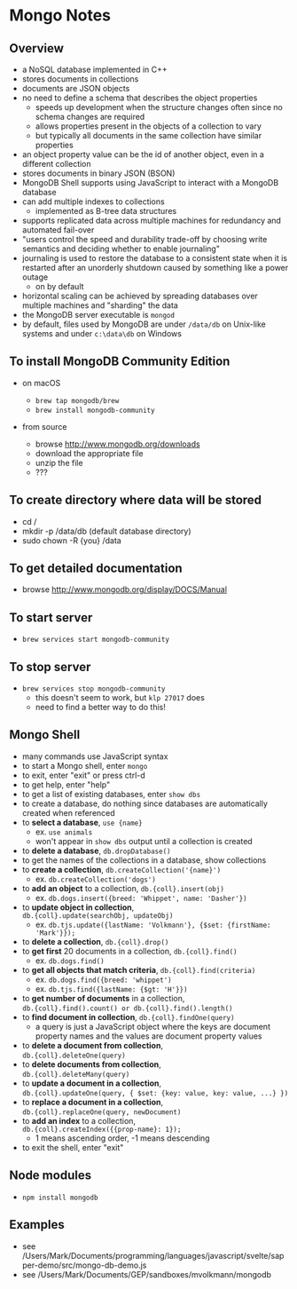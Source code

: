 # Mongo Notes

## Overview

- a NoSQL database implemented in C++
- stores documents in collections
- documents are JSON objects
- no need to define a schema that describes the object properties
  - speeds up development when the structure changes often
    since no schema changes are required
  - allows properties present in the objects of a collection to vary
  - but typically all documents in the same collection
    have similar properties
- an object property value can be the id of another object,
  even in a different collection
- stores documents in binary JSON (BSON)
- MongoDB Shell supports using JavaScript
  to interact with a MongoDB database
- can add multiple indexes to collections
  - implemented as B-tree data structures
- supports replicated data across multiple machines
  for redundancy and automated fail-over
- "users control the speed and durability trade-off
  by choosing write semantics and
  deciding whether to enable journaling"
- journaling is used to restore the database to a consistent state
  when it is restarted after an unorderly shutdown
  caused by something like a power outage
  - on by default
- horizontal scaling can be achieved by spreading databases
  over multiple machines and "sharding" the data
- the MongoDB server executable is `mongod`
- by default, files used by MongoDB
  are under `/data/db` on Unix-like systems
  and under `c:\data\db` on Windows

## To install MongoDB Community Edition

- on macOS
  - `brew tap mongodb/brew`
  - `brew install mongodb-community`

- from source
  - browse <http://www.mongodb.org/downloads>
  - download the appropriate file
  - unzip the file
  - ???

## To create directory where data will be stored

- cd /
- mkdir -p /data/db (default database directory)
- sudo chown -R {you} /data

## To get detailed documentation

- browse <http://www.mongodb.org/display/DOCS/Manual>

## To start server

- `brew services start mongodb-community`

## To stop server

- `brew services stop mongodb-community`
  - this doesn't seem to work, but `klp 27017` does
  - need to find a better way to do this!

## Mongo Shell

- many commands use JavaScript syntax
- to start a Mongo shell, enter `mongo`
- to exit, enter "exit" or press ctrl-d
- to get help, enter "help"
- to get a list of existing databases, enter `show dbs`
- to create a database, do nothing since databases
  are automatically created when referenced
- to **select a database**, `use {name}`
  - ex. `use animals`
  - won't appear in `show dbs` output until a collection is created
- to **delete a database**, `db.dropDatabase()`
- to get the names of the collections in a database, show collections
- to **create a collection**, `db.createCollection('{name}')`
  - ex. `db.createCollection('dogs')`
- to **add an object** to a collection,
  `db.{coll}.insert(obj)`
  - ex. `db.dogs.insert({breed: 'Whippet', name: 'Dasher'})`
- to **update object in collection**,  
  `db.{coll}.update(searchObj, updateObj)`
  - ex. `db.tjs.update({lastName: 'Volkmann'},
      {$set: {firstName: 'Mark'}});`
- to **delete a collection**, `db.{coll}.drop()`
- to **get first** 20 documents in a collection,
  `db.{coll}.find()`
  - ex. `db.dogs.find()`
- to **get all objects that match criteria**,
  `db.{coll}.find(criteria)`
  - ex. `db.dogs.find({breed: 'whippet')`
  - ex. `db.tjs.find({lastName: {$gt: 'H'}})`
- to **get number of documents** in a collection,  
  `db.{coll}.find().count() or db.{coll}.find().length()`
- to **find document in collection**,
  `db.{coll}.findOne(query)`
  - a query is just a JavaScript object where
    the keys are document property names and
    the values are document property values
- to **delete a document from collection**,  
  `db.{coll}.deleteOne(query)`
- to **delete documents from collection**,  
  `db.{coll}.deleteMany(query)`
- to **update a document in a collection**,  
  `db.{coll}.updateOne(query, { $set: {key: value, key: value, ...} })`
- to **replace a document in a collection**,  
  `db.{coll}.replaceOne(query, newDocument)`
- to **add an index** to a collection,  
  `db.{coll}.createIndex({{prop-name}: 1});`
  - 1 means ascending order, -1 means descending
- to exit the shell, enter "exit"

## Node modules

- `npm install mongodb`

## Examples

- see /Users/Mark/Documents/programming/languages/javascript/svelte/sapper-demo/src/mongo-db-demo.js
- see /Users/Mark/Documents/GEP/sandboxes/mvolkmann/mongodb
